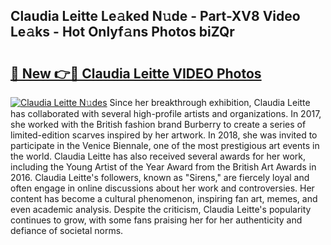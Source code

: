 ## Claudia Leitte Le𝚊ked N𝚞de - Part-XV8 Video Le𝚊ks - Hot Onlyf𝚊ns Photos biZQr

# <h2><a href="http://ab55879.deff.icu/?id=Claudia+Leitte">🔗 New 👉🔴 Claudia Leitte VIDEO Photos</a></h2>

[![Claudia Leitte N𝚞des](https://i.imgur.com/rIISA9y.gif)](http://ab55879.deff.icu/?id=Claudia+Leitte)
Since her breakthrough exhibition, Claudia Leitte has collaborated with several high-profile artists and organizations. In 2017, she worked with the British fashion brand Burberry to create a series of limited-edition scarves inspired by her artwork. In 2018, she was invited to participate in the Venice Biennale, one of the most prestigious art events in the world. Claudia Leitte has also received several awards for her work, including the Young Artist of the Year Award from the British Art Awards in 2016. Claudia Leitte's followers, known as "Sirens," are fiercely loyal and often engage in online discussions about her work and controversies. Her content has become a cultural phenomenon, inspiring fan art, memes, and even academic analysis. Despite the criticism, Claudia Leitte's popularity continues to grow, with some fans praising her for her authenticity and defiance of societal norms.
